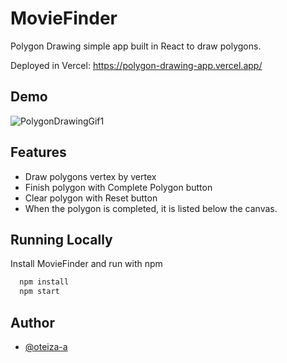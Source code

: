 
# MovieFinder

Polygon Drawing simple app built in React to draw polygons. 

Deployed in Vercel: https://polygon-drawing-app.vercel.app/

## Demo
![PolygonDrawingGif1](https://user-images.githubusercontent.com/49501058/193473375-467351d6-e5cd-43bb-af39-a4c76a3d45ef.gif)

## Features

- Draw polygons vertex by vertex
- Finish polygon with Complete Polygon button
- Clear polygon with Reset button
- When the polygon is completed, it is listed below the canvas.

## Running Locally

Install MovieFinder and run with npm

```bash
  npm install
  npm start
```

## Author

- [@oteiza-a](https://www.github.com/Oteiza-a)

